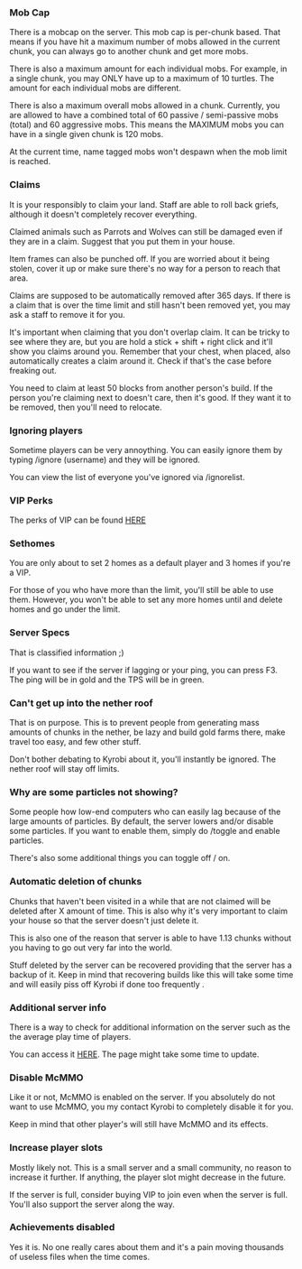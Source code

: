 ### Mob Cap

There is a mobcap on the server. This mob cap is per-chunk based. That means if you have hit a maximum number of mobs allowed in the current chunk, you can always go to another chunk and get more mobs.

There is also a maximum amount for each individual mobs. For example, in a single chunk, you may ONLY have up to a maximum of 10 turtles. The amount for each individual mobs are different.

There is also a maximum overall mobs allowed in a chunk. Currently, you are allowed to have a combined total of 60 passive / semi-passive mobs (total) and 60 aggressive mobs. This means the MAXIMUM mobs you can have in a single given chunk is 120 mobs.

At the current time, name tagged mobs won't despawn when the mob limit is reached. 



### Claims

It is your responsibly to claim your land. Staff are able to roll back griefs, although it doesn't completely recover everything. 

Claimed animals such as Parrots and Wolves can still be damaged even if they are in a claim. Suggest that you put them in your house.

Item frames can also be punched off. If you are worried about it being stolen, cover it up or make sure there's no way for a person to reach that area. 

Claims are supposed to be automatically removed after 365 days. If there is a claim that is over the time limit and still hasn't been removed yet, you may ask a staff to remove it for you.

It's important when claiming that you don't overlap claim. It can be tricky to see where they are, but you are hold a stick + shift + right click and it'll show you claims around you. Remember that your chest, when placed, also automatically creates a claim around it. Check if that's the case before freaking out.

You need to claim at least 50 blocks from another person's build. If the person you're claiming next to doesn't care, then it's good. If they want it to be removed, then you'll need to relocate.



### Ignoring players

Sometime players can be very annoything. You can easily ignore them by typing /ignore (username) and they will be ignored. 

You can view the list of  everyone you've ignored via /ignorelist.



### VIP Perks

The perks of VIP can be found [HERE](https://cynagen.craftingstore.net/category/22212)


### Sethomes

You are only about to set 2 homes as a default player and 3 homes if you're a VIP.

For those of you who have more than the limit, you'll still be able to use them. However, you won't be able to set any more homes until and delete homes and go under the limit.



### Server Specs

That is classified information ;)

If you want to see if the server if lagging or your ping, you can press F3. The ping will be in gold and the TPS will be in green.



### Can't get up into the nether roof

That is on purpose. This is to prevent people from generating mass amounts of chunks in the nether, be lazy and build gold farms there, make travel too easy, and few other stuff.

Don't bother debating to Kyrobi about it, you'll instantly be ignored. The nether roof will stay off limits.



### Why are some particles not showing?

Some people how low-end computers who can easily lag because of the large amounts of particles. By default, the server lowers and/or disable some particles. If you want to enable them, simply do /toggle and enable particles.

There's also some additional things you can toggle off / on.



### Automatic deletion of chunks

Chunks that haven't been visited in a while that are not claimed will be deleted after X amount of time. This is also why it's very important to claim your house so that the server doesn't just delete it.

This is also one of the reason that server is able to have 1.13 chunks without you having to go out very far into the world.

Stuff deleted by the server can be recovered providing that the server has a backup of it. Keep in mind that recovering builds like this will take some time and will easily piss off Kyrobi if done too frequently .



### Additional server info

There is a way to check for additional information on the server such as the the average play time of players. 

You can access it [HERE](http://cynagen.xyz:8144/server). The page might take some time to update. 


### Disable McMMO

Like it or not, McMMO is enabled on the server. If you absolutely do not want to use McMMO, you my contact Kyrobi to completely disable it for you. 

Keep in mind that other player's will still have McMMO and its effects.



### Increase player slots

Mostly likely not. This is a small server and a small community, no reason to increase it further. If anything, the player slot might decrease in the future. 

If the server is full, consider buying VIP to join even when the server is full. You'll also support the server along the way.


### Achievements disabled

Yes it is. No one really cares about them and it's a pain moving thousands of useless files when the time comes.


